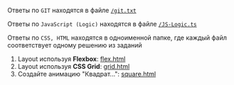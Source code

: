 Ответы по `GIT` находятся в файле [`/git.txt`](https://github.com/sequencerr/task-intern/blob/main/git.txt)

Ответы по `JavaScript (Logic)` находятся в файле [`/JS-Logic.ts`](https://github.com/sequencerr/task-intern/blob/main/git.txt)

Ответы по `CSS, HTML` находятся в одноименной папке, где каждый файл соответствует одному решению из заданий
1. Layout используя **Flexbox**: [flex.html](https://github.com/sequencerr/task-intern/blob/main/CSS%2C%20HTML/flex.html)
2. Layout используя **CSS Grid**: [grid.html](https://github.com/sequencerr/task-intern/blob/main/CSS%2C%20HTML/grid.html)
3. Создайте анимацию "Квадрат...": [square.html](https://github.com/sequencerr/task-intern/blob/main/CSS%2C%20HTML/square.html)
